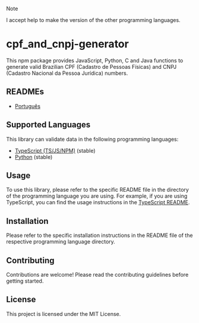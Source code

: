 > [!NOTE]
> I accept help to make the version of the other programming languages.

# cpf_and_cnpj-generator

This npm package provides JavaScript, Python, C and Java functions to generate valid Brazilian CPF (Cadastro de Pessoas Físicas) and CNPJ (Cadastro Nacional da Pessoa Jurídica) numbers.

## READMEs

- [Português](README.md)

## Supported Languages

This library can validate data in the following programming languages:

- [TypeScript (TS/JS/NPM)](https://github.com/gabriel-logan/Gerador-CPF-e-CNPJ-valido/tree/main/packages/typescript/README.md) (stable)
- [Python](https://github.com/gabriel-logan/Gerador-CPF-e-CNPJ-valido/tree/main/packages/python/README.md) (stable)

## Usage

To use this library, please refer to the specific README file in the directory of the programming language you are using. 
For example, if you are using TypeScript, you can find the usage instructions in the [TypeScript README](https://github.com/gabriel-logan/Gerador-CPF-e-CNPJ-valido/tree/main/packages/typescript/README.md).

## Installation

Please refer to the specific installation instructions in the README file of the respective programming language directory.

## Contributing

Contributions are welcome! Please read the contributing guidelines before getting started.

## License

This project is licensed under the MIT License.
